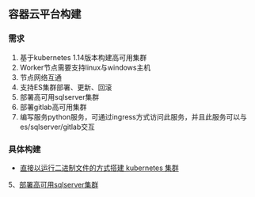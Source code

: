 ## 容器云平台构建

### 需求

1. 基于kubernetes 1.14版本构建高可用集群
2. Worker节点需要支持linux与windows主机
3. 节点网络互通
4. 支持ES集群部署、更新、回滚
5. 部署高可用sqlserver集群
6. 部署gitlab高可用集群
7. 编写服务python服务，可通过ingress方式访问此服务，并且此服务可以与es/sqlserver/gitlab交互

### 具体构建

* [直接以运行二进制文件的方式搭建 kubernetes 集群](./kubernetes_install.md)






5、[部署高可用sqlserver集群](https://docs.microsoft.com/en-us/sql/linux/sql-server-linux-kubernetes-deploy?view=sqlallproducts-allversions)